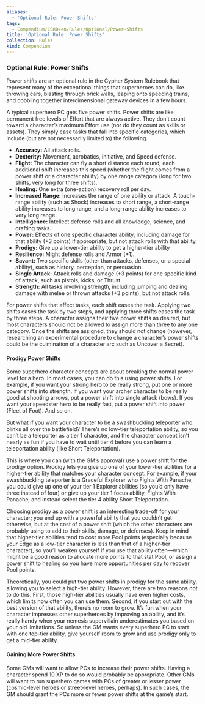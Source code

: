 ```yaml
---
aliases:
  - 'Optional Rule: Power Shifts'
tags:
  - Compendium/CSRD/en/Rules/Optional/Power-Shifts
title: 'Optional Rule: Power Shifts'
collection: Rules
kind: Compendium
---
```

### Optional Rule: Power Shifts

Power shifts are an optional rule in the Cypher System Rulebook that represent many of the exceptional things that superheroes can do, like throwing cars, blasting through brick walls, leaping onto speeding trains, and cobbling together interdimensional gateway devices in a few hours.

A typical superhero PC gets five power shifts. Power shifts are like permanent free levels of Effort that are always active. They don’t count toward a character’s maximum Effort use (nor do they count as skills or assets). They simply ease tasks that fall into specific categories, which include (but are not necessarily limited to) the following.

- **Accuracy:** All attack rolls.
- **Dexterity:** Movement, acrobatics, initiative, and Speed defense.
- **Flight:** The character can fly a short distance each round; each additional shift increases this speed (whether the flight comes from a power shift or a character ability) by one range category (long for two shifts, very long for three shifts).
- **Healing:** One extra (one-action) recovery roll per day.
- **Increased Range:** Increases the range of one ability or attack. A touch-range ability (such as Shock) increases to short range, a short-range ability increases to long range, and a long-range ability increases to very long range.
- **Intelligence:** Intellect defense rolls and all knowledge, science, and crafting tasks.
- **Power:** Effects of one specific character ability, including damage for that ability (+3 points) if appropriate, but not attack rolls with that ability.
- **Prodigy:** Give up a lower-tier ability to get a higher-tier ability
- **Resilience:** Might defense rolls and Armor (+1).
- **Savant:** Two specific skills (other than attacks, defenses, or a special ability), such as history, perception, or persuasion.
- **Single Attack:** Attack rolls and damage (+3 points) for one specific kind of attack, such as pistols, kicks, or Thrust.
- **Strength:** All tasks involving strength, including jumping and dealing damage with melee or thrown attacks (+3 points), but not attack rolls.

For power shifts that affect tasks, each shift eases the task. Applying two shifts eases the task by two steps, and applying three shifts eases the task by three steps.
A character assigns their five power shifts as desired, but most characters should not be allowed to assign more than three to any one category. Once the shifts are assigned, they should not change (however, researching an experimental procedure to change a character’s power shifts could be the culmination of a character arc such as Uncover a Secret).
#### Prodigy Power Shifts
Some superhero character concepts are about breaking the normal power level for a hero. In most cases, you can do this using power shifts. For example, if you want your strong hero to be really strong, put one or more power shifts into strength. If you want your archer character to be really good at shooting arrows, put a power shift into single attack (bows). If you want your speedster hero to be really fast, put a power shift into power (Fleet of Foot). And so on.

But what if you want your character to be a swashbuckling teleporter who blinks all over the battlefield? There’s no low-tier teleportation ability, so you can’t be a teleporter as a tier 1 character, and the character concept isn’t nearly as fun if you have to wait until tier 4 before you can learn a teleportation ability (like Short Teleportation).

This is where you can (with the GM’s approval) use a power shift for the prodigy option. Prodigy lets you give up one of your lower-tier abilities for a higher-tier ability
that matches your character concept. For example, if your swashbuckling teleporter is a Graceful Explorer who Fights With Panache, you could give up one of your tier 1 Explorer abilities (so you’d only have three instead of four) or give up your tier 1 focus ability, Fights With Panache, and instead select the tier 4 ability Short Teleportation.

Choosing prodigy as a power shift is an interesting trade-off for your character; you end up with a powerful ability that you couldn’t get otherwise, but at the cost of a power shift (which the other characters are probably using to add to their skills, damage, or defenses). Keep in mind that higher-tier abilities tend to cost more Pool points (especially because your Edge as a low-tier character is less than that of a higher-tier character), so you’ll weaken yourself if you use that ability often—which might be a good reason to allocate more points to that stat Pool, or assign a power shift to healing so you have more opportunities per day to recover Pool points.

Theoretically, you could put two power shifts in prodigy for the same ability, allowing you to select a high-tier ability. However, there are two reasons not to do this. First, those high-tier abilities usually have even higher costs, which limits how often you can use them. Second, if you start out with the best version of that ability, there’s no room to grow. It’s fun when your character impresses other superheroes by improving an ability, and it’s really handy when your nemesis supervillain underestimates you based on your old limitations. So unless the GM wants every superhero PC to start with one top-tier ability, give yourself room to grow and use prodigy only to get a mid-tier ability.
#### Gaining More Power Shifts
Some GMs will want to allow PCs to increase their power shifts. Having a character spend 10 XP to do so would probably be appropriate. Other GMs will want to run superhero games with PCs of greater or lesser power (cosmic-level heroes or street-level heroes, perhaps). In such cases, the GM should grant the PCs more or fewer power shifts at the game’s start.